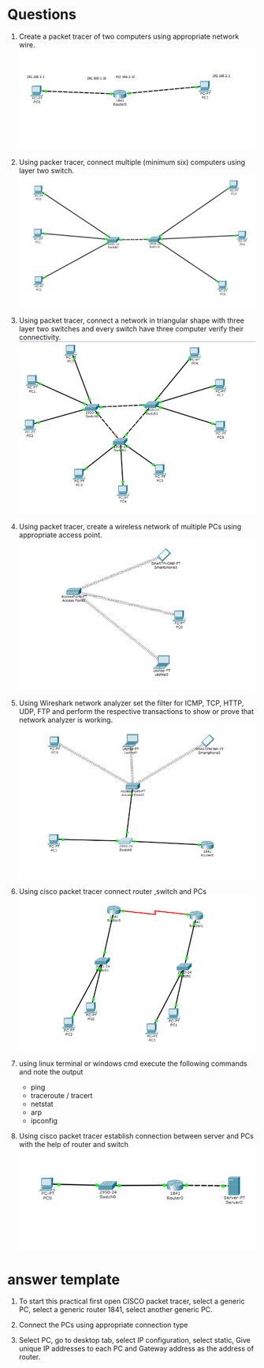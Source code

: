 

# Questions
1. Create a packet tracer of two computers using appropriate network wire.
     ![](https://raw.githubusercontent.com/rjcpc/stuff/fourth/CNscreenshots/p1.PNG)

2. Using packer tracer, connect multiple (minimum six) computers using layer two switch.
    ![](https://raw.githubusercontent.com/rjcpc/stuff/fourth/CNscreenshots/p2.PNG)
3. Using packet tracer, connect a network in triangular shape with three layer two switches and every switch have three computer verify their connectivity. 
    ![](https://raw.githubusercontent.com/rjcpc/stuff/fourth/CNscreenshots/p3.PNG)
4. Using packet tracer, create a wireless network of multiple PCs using appropriate access point.
    ![](https://raw.githubusercontent.com/rjcpc/stuff/fourth/CNscreenshots/p4.PNG)
5. Using Wireshark network analyzer set the filter for ICMP, TCP, HTTP, UDP, FTP and perform the respective transactions to show or prove that network analyzer is working.
    ![](https://raw.githubusercontent.com/rjcpc/stuff/fourth/CNscreenshots/P5.PNG)
6. Using cisco packet tracer connect router ,switch and PCs
    ![](https://raw.githubusercontent.com/rjcpc/stuff/fourth/CNscreenshots/P6.PNG)

7. using linux terminal or windows cmd execute the following commands and note the output
    + ping
    + traceroute / tracert
    + netstat
    + arp
    + ipconfig
  
8. Using cisco packet tracer establish connection between server and PCs with the help of router and switch
    ![](https://raw.githubusercontent.com/rjcpc/stuff/fourth/CNscreenshots/P8.PNG)
# answer template





1. To start this practical first open CISCO  packet tracer, select a generic PC, select a generic router 1841, select another generic PC.

2. Connect the PCs using appropriate connection type

3. Select PC, go to desktop tab, select IP configuration, select static, Give unique IP addresses to each PC and Gateway address as the address of router.
